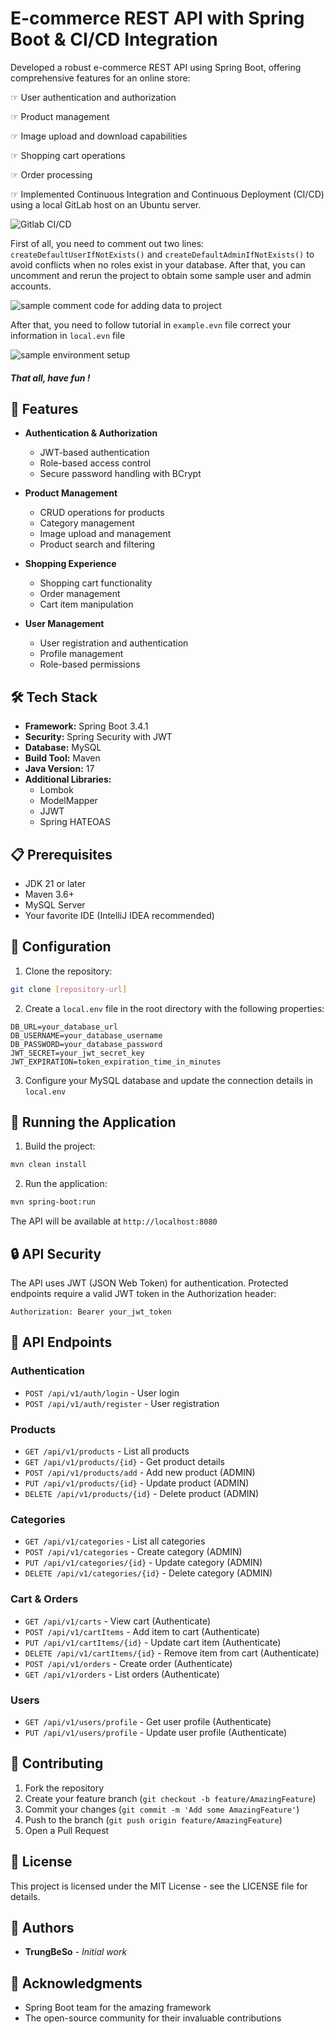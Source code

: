 # E-commerce REST API with Spring Boot & CI/CD Integration

Developed a robust e-commerce REST API using Spring Boot, offering comprehensive features for an online store:

☞ User authentication and authorization

☞ Product management

☞ Image upload and download capabilities

☞ Shopping cart operations

☞ Order processing

☞ Implemented Continuous Integration and Continuous Deployment (CI/CD) using a local GitLab host on an Ubuntu server.

![Gitlab CI/CD](https://i.imgur.com/bOMnlN5.png)

First of all, you need to comment out two lines: `createDefaultUserIfNotExists()` and `createDefaultAdminIfNotExists()` to avoid conflicts when no roles exist in your database. After that, you can uncomment and rerun the project to obtain some sample user and admin accounts.

![sample comment code for adding data to project](https://i.imgur.com/fZkyvCb.png)

After that, you need to follow tutorial in `example.evn` file correct your information in `local.evn` file

![sample environment setup](https://i.imgur.com/eLH7wfM.png)

##### That all, have fun !

## 🚀 Features

- **Authentication & Authorization**
  - JWT-based authentication
  - Role-based access control
  - Secure password handling with BCrypt

- **Product Management**
  - CRUD operations for products
  - Category management
  - Image upload and management
  - Product search and filtering

- **Shopping Experience**
  - Shopping cart functionality
  - Order management
  - Cart item manipulation

- **User Management**
  - User registration and authentication
  - Profile management
  - Role-based permissions

## 🛠️ Tech Stack

- **Framework:** Spring Boot 3.4.1
- **Security:** Spring Security with JWT
- **Database:** MySQL
- **Build Tool:** Maven
- **Java Version:** 17
- **Additional Libraries:**
  - Lombok
  - ModelMapper
  - JJWT
  - Spring HATEOAS

## 📋 Prerequisites

- JDK 21 or later
- Maven 3.6+
- MySQL Server
- Your favorite IDE (IntelliJ IDEA recommended)

## 🔧 Configuration

1. Clone the repository:
```bash
git clone [repository-url]
```

2. Create a `local.env` file in the root directory with the following properties:
```properties
DB_URL=your_database_url
DB_USERNAME=your_database_username
DB_PASSWORD=your_database_password
JWT_SECRET=your_jwt_secret_key
JWT_EXPIRATION=token_expiration_time_in_minutes
```

3. Configure your MySQL database and update the connection details in `local.env`

## 🚀 Running the Application

1. Build the project:
```bash
mvn clean install
```

2. Run the application:
```bash
mvn spring-boot:run
```

The API will be available at `http://localhost:8080`

## 🔒 API Security

The API uses JWT (JSON Web Token) for authentication. Protected endpoints require a valid JWT token in the Authorization header:
```
Authorization: Bearer your_jwt_token
```

## 📝 API Endpoints

### Authentication
- `POST /api/v1/auth/login` - User login
- `POST /api/v1/auth/register` - User registration

### Products
- `GET /api/v1/products` - List all products
- `GET /api/v1/products/{id}` - Get product details
- `POST /api/v1/products/add` - Add new product (ADMIN)
- `PUT /api/v1/products/{id}` - Update product (ADMIN)
- `DELETE /api/v1/products/{id}` - Delete product (ADMIN)

### Categories
- `GET /api/v1/categories` - List all categories
- `POST /api/v1/categories` - Create category (ADMIN)
- `PUT /api/v1/categories/{id}` - Update category (ADMIN) 
- `DELETE /api/v1/categories/{id}` - Delete category (ADMIN)

### Cart & Orders
- `GET /api/v1/carts` - View cart (Authenticate)
- `POST /api/v1/cartItems` - Add item to cart  (Authenticate)
- `PUT /api/v1/cartItems/{id}` - Update cart item  (Authenticate)
- `DELETE /api/v1/cartItems/{id}` - Remove item from cart (Authenticate)
- `POST /api/v1/orders` - Create order  (Authenticate)
- `GET /api/v1/orders` - List orders  (Authenticate)

### Users
- `GET /api/v1/users/profile` - Get user profile  (Authenticate)
- `PUT /api/v1/users/profile` - Update user profile  (Authenticate)

## 🤝 Contributing

1. Fork the repository
2. Create your feature branch (`git checkout -b feature/AmazingFeature`)
3. Commit your changes (`git commit -m 'Add some AmazingFeature'`)
4. Push to the branch (`git push origin feature/AmazingFeature`)
5. Open a Pull Request

## 📄 License

This project is licensed under the MIT License - see the LICENSE file for details.

## 👥 Authors

- **TrungBeSo** - *Initial work*

## 🙏 Acknowledgments

- Spring Boot team for the amazing framework
- The open-source community for their invaluable contributions
